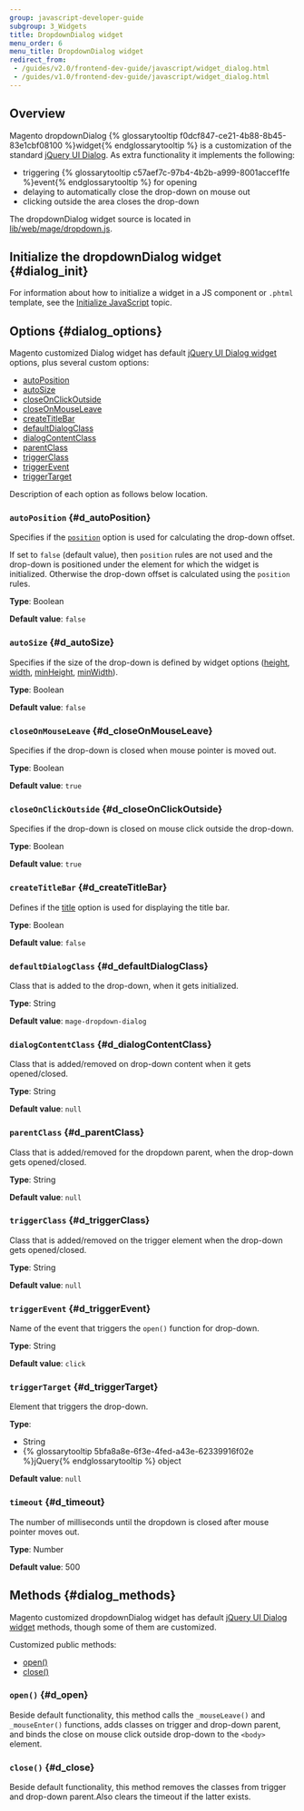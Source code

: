 ```yaml
---
group: javascript-developer-guide
subgroup: 3_Widgets
title: DropdownDialog widget
menu_order: 6
menu_title: DropdownDialog widget
redirect_from:
 - /guides/v2.0/frontend-dev-guide/javascript/widget_dialog.html
 - /guides/v1.0/frontend-dev-guide/javascript/widget_dialog.html
---
```

## Overview

Magento dropdownDialog {% glossarytooltip f0dcf847-ce21-4b88-8b45-83e1cbf08100 %}widget{% endglossarytooltip %} is a customization of the standard <a href="http://api.jqueryui.com/dialog/" target="_blank">jQuery UI Dialog</a>. As extra functionality it implements the following:
<ul>
<li>triggering {% glossarytooltip c57aef7c-97b4-4b2b-a999-8001accef1fe %}event{% endglossarytooltip %} for opening</li>
<li>delaying to automatically close the drop-down on mouse out</li>
<li>clicking outside the area closes the drop-down</li>
</ul>

The dropdownDialog widget source is located in <a href="{{ site.mage2000url }}lib/web/mage/dropdown.js" target="_blank">lib/web/mage/dropdown.js</a>.

## Initialize the dropdownDialog widget   {#dialog_init}

For information about how to initialize a widget in a JS component or `.phtml` template, see the <a href="{{ page.baseurl }}/javascript-dev-guide/javascript/js_init.html" target="_blank">Initialize JavaScript</a> topic.

## Options   {#dialog_options}

 
Magento customized Dialog widget has default <a href="http://api.jqueryui.com/dialog/" target="_blank">jQuery UI Dialog widget</a> options, plus several custom options:
<ul>
<li><a href="#d_autoPosition">autoPosition</a></li>
<li><a href="#d_autoSize">autoSize</a></li>
<li><a href="#d_closeOnClickOutside">closeOnClickOutside</a></li>
<li><a href="#d_closeOnMouseLeave">closeOnMouseLeave</a></li>
<li><a href="#d_createTitleBar">createTitleBar</a></li>
<li><a href="#d_defaultDialogClass">defaultDialogClass</a></li>
<li><a href="#d_dialogContentClass">dialogContentClass</a></li>
<li><a href="#d_parentClass">parentClass</a></li>
<li><a href="#d_triggerClass">triggerClass</a></li>
<li><a href="#d_triggerEvent">triggerEvent</a></li>
<li><a href="#d_triggerTarget">triggerTarget</a></li>
</ul>

Description of each option as follows below location.

### `autoPosition`   {#d_autoPosition}

Specifies if the <a href="http://api.jqueryui.com/dialog/#option-position" target="_blank"><code>position</code></a> option is used for calculating the drop-down offset. 

If set to `false` (default value), then `position` rules are not used and the drop-down is positioned under the element for which the widget is initialized. Otherwise the drop-down offset is calculated using the `position` rules.  

**Type**: Boolean

**Default value**: `false`


### `autoSize`   {#d_autoSize}


Specifies if the size of the drop-down is defined by widget options (<a href="http://api.jqueryui.com/dialog/#option-height" target="_blank">height</a>, <a href="http://api.jqueryui.com/dialog/#option-width" target="_blank">width</a>, <a href="http://api.jqueryui.com/dialog/#option-minHeight" target="_blank">minHeight</a>, <a href="http://api.jqueryui.com/dialog/#option-minWidth" target="_blank">minWidth</a>).

**Type**: Boolean

**Default value**: `false`


### `closeOnMouseLeave`   {#d_closeOnMouseLeave}

Specifies if the drop-down is closed when mouse pointer is moved out.

**Type**: Boolean

**Default value**: `true`

### `closeOnClickOutside`   {#d_closeOnClickOutside}

Specifies if the drop-down is closed on mouse click outside the drop-down.

**Type**: Boolean

**Default value**: `true`

### `createTitleBar`   {#d_createTitleBar}

Defines if the <a href="http://api.jqueryui.com/dialog/#option-title" target="_blank">title</a> option is used for displaying the title bar.

**Type**: Boolean

**Default value**: `false`

### `defaultDialogClass`   {#d_defaultDialogClass}

Class that is added to the drop-down, when it gets initialized.


**Type**: String

**Default value**: `mage-dropdown-dialog`

### `dialogContentClass`   {#d_dialogContentClass}

Class that is added/removed on drop-down content when it gets opened/closed.

**Type**: String

**Default value**: `null`

### `parentClass`   {#d_parentClass}

Class that is added/removed for the dropdown parent, when the drop-down gets opened/closed.

**Type**: String

**Default value**: `null`

### `triggerClass`   {#d_triggerClass}

Class that is added/removed on the trigger element when the drop-down gets opened/closed.

**Type**: String

**Default value**: `null`

### `triggerEvent`   {#d_triggerEvent}

Name of the event that triggers the `open()` function for drop-down.

**Type**: String

**Default value**: `click`


### `triggerTarget`   {#d_triggerTarget}

Element that triggers the drop-down.

**Type**: 

- String
- {% glossarytooltip 5bfa8a8e-6f3e-4fed-a43e-62339916f02e %}jQuery{% endglossarytooltip %} object

**Default value**: `null`


### `timeout`   {#d_timeout}

The number of milliseconds until the dropdown is closed after mouse pointer moves out.

**Type**: Number

**Default value**: 500

## Methods   {#dialog_methods}

Magento customized dropdownDialog widget has default <a href="http://api.jqueryui.com/dialog/" target="_blank">jQuery UI Dialog widget</a> methods, though some of them are customized. 


Customized public methods:
<ul>
<li><a href="#d_open">open()</a></li>
<li><a href="#d_close">close()</a></li>
</ul>

### `open()`   {#d_open}

Beside default functionality, this method calls the `_mouseLeave()` and `_mouseEnter()` functions, adds classes on trigger and drop-down parent, and binds the close on mouse click outside drop-down to the `<body>` element.

### `close()`   {#d_close}

Beside default functionality, this method removes the classes from trigger and drop-down parent.Also clears the timeout if the latter exists.

